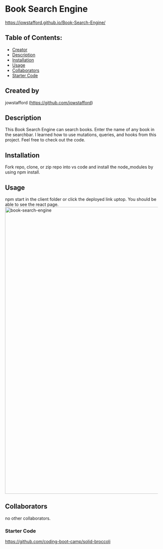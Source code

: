 # Book Search Engine
https://jowstafford.github.io/Book-Search-Engine/

## Table of Contents:
* [Creator](#created-by)
* [Description](#description)
* [Installation](#installation)
* [Usage](#usage)
* [Collaborators](#collaborators)
* [Starter Code](#starter-code)

## Created by
jowstafford
(https://github.com/jowstafford)

## Description
This Book Search Engine can search books. Enter the name of any book in the searchbar. I learned how to use mutations, queries, and hooks from this project. Feel free to check out the code.

## Installation
Fork repo, clone, or zip repo into vs code and install the node_modules by using npm install.

## Usage
npm start in the client folder or click the deployed link uptop. You should be able to see the react page.
<img width="941" alt="book-search-engine" src="https://user-images.githubusercontent.com/91708768/172459508-2b5d6fa9-45f0-446a-b6f3-bcc7d189a917.png">


## Collaborators
no other collaborators. 

### Starter Code
https://github.com/coding-boot-camp/solid-broccoli
